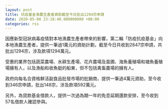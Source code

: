 ```yaml
---
layout: post
title: 抗疫基金漁農生產者資助截至今日批出1294宗申請
date: 2020-05-08 23:18:40.000000000 +08:00
categories: rss
---
```


因應新型冠狀病毒疫情對本地漁農生產者帶來的影響，第二輪「防疫抗疫基金」向本地漁農生產者，提供一筆過1萬元的資助計劃，截至今日共收到2847宗申請，共批出1294宗，涉及款項1294萬元。

受惠的業界包括蔬菜農場、水耕生產場、花卉農場及苗圃、海魚養殖場和塘魚養殖場擁有人，以及漁船和收魚艇的船東，但不包括禽畜農場的擁有人。

政府向每名合資格鮮活副食品批發市場的批銷商，提供一筆過4萬元資助，至今收到346宗申請，批出148宗，涉及款項592萬元。

另外，為貸款基金借款人，提供一次過為期一年的免息延期還款安排，至今收到57名借款人確認參與。
